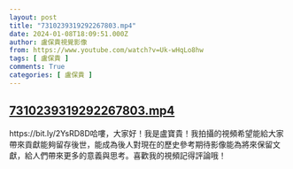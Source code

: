 ```yaml
---
layout: post
title: "7310239319292267803.mp4"
date: 2024-01-08T18:09:51.000Z
author: 盧保貴視覺影像
from: https://www.youtube.com/watch?v=Uk-wHqLo8hw
tags: [ 盧保貴 ]
comments: True
categories: [ 盧保貴 ]
---
```

<!--1704737391000-->
[7310239319292267803.mp4](https://www.youtube.com/watch?v=Uk-wHqLo8hw)
------

<div>
https://bit.ly/2YsRD8D哈嘍，大家好！我是盧寶貴！我拍攝的視頻希望能給大家帶來貢獻能夠留存後世，能成為後人對現在的歷史參考期待影像能為將來保留文獻，給人們帶來更多的意義與思考。喜歡我的視頻記得評論哦！
</div>
